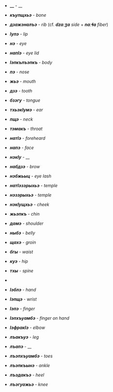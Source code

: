  

- **__** - __
- **_къупщхьэ_** - _bone_
- **_дзажэналъэ_** - _rib_ (cf. **_dzaːʒa_** _side_ + **_naːɬa_** _fiber_)
- **_Iупэ_** - _lip_

- **_нэ_** - _eye_
- **_напIэ_** - _eye lid_
- **_Iэпкълъэпкъ_** - _body_
- **_пэ_** - _nose_
- **_жьэ_** - _mouth_
- **_дзэ_** - _tooth_
- **_бзэгу_** - _tongue_
- **_тхьэкIумэ_** - _ear_
- **_пщэ_** - _neck_
- **_тэмакъ_** - _throat_
- **_натIэ_** - _foreheard_
- **_напэ_** - _face_
- **_нэкIу_** - __
- **_набдзэ_** - _brow_
- **_нэбжьыц_** - _eye lash_
- **_натIэзэрыхьэ_** - _temple_
- **_нэзэрыхьэ_** - _temple_
- **_нэкIущхьэ_** - _cheek_
- **_жьэпкъ_** - _chin_

- **_дамэ_** - _shoulder_
- **_ныбэ_** - _belly_
- **_щахэ_** - _groin_
- **_бгы_** - _waist_
- **_куэ_** - _hip_
- **_тхы_** - _spine_
- 

- **_Iэблэ_** - _hand_
- **_Iэпщэ_** - _wrist_
- **_Iэпэ_** - _finger_
- **_Iэпхъуамбэ_** - _finger on hand_
- **_IэфракIэ_** - _elbow_


- **_лъакъуэ_** - _leg_
- **_лъапэ_** - __
- **_лъэпхъуамбэ_** - _toes_
- **_лъэпкъынэ_** - _ankle_
- **_лъэдакъэ_** - _heel_
- **_лъэгуажьэ_** - _knee_
